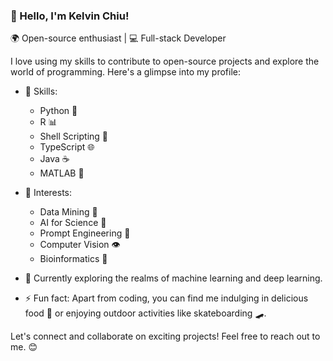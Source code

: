<!--
**kv-chiu/kv-chiu** is a ✨ _special_ ✨ repository because its `README.md` (this file) appears on your GitHub profile.

Here are some ideas to get you started:

- 🔭 I’m currently working on ...
- 🌱 I’m currently learning ...
- 👯 I’m looking to collaborate on ...
- 🤔 I’m looking for help with ...
- 💬 Ask me about ...
- 📫 How to reach me: ...
- 😄 Pronouns: ...
- ⚡ Fun fact: ...
-->

### 👋 Hello, I'm Kelvin Chiu!

🌍 Open-source enthusiast | 💻 Full-stack Developer

I love using my skills to contribute to open-source projects and explore the world of programming. Here's a glimpse into my profile:

- 🔭 Skills: 
   - Python 🐍
   - R 📊
   - Shell Scripting 🐚
   - TypeScript 🌐
   - Java ☕
   - MATLAB 🧪

- 🌱 Interests: 
   - Data Mining 🧮
   - AI for Science 🧠
   - Prompt Engineering 🤖
   - Computer Vision 👁️
   - Bioinformatics 🧬

- 🚀 Currently exploring the realms of machine learning and deep learning.

- ⚡ Fun fact: Apart from coding, you can find me indulging in delicious food 🍔 or enjoying outdoor activities like skateboarding 🛹.

Let's connect and collaborate on exciting projects! Feel free to reach out to me. 😊
